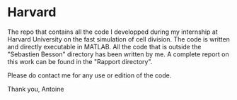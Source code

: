 Harvard
=======

The repo that contains all the code I developped during my internship at Harvard University on the fast simulation of cell division.
The code is written and directly executable in MATLAB. All the code that is outside the "Sebastien Besson" directory has been written by me. A complete report on this work can be found in the "Rapport directory".

Please do contact me for any use or edition of the code.

Thank you,
Antoine